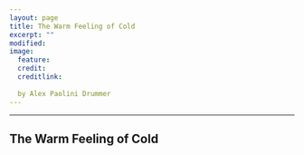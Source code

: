 ```yaml
---
layout: page
title: The Warm Feeling of Cold 
excerpt: ""
modified: 
image:
  feature:
  credit: 
  creditlink: 
  
  by Alex Paolini Drummer
---
```


---

## The Warm Feeling of Cold 

